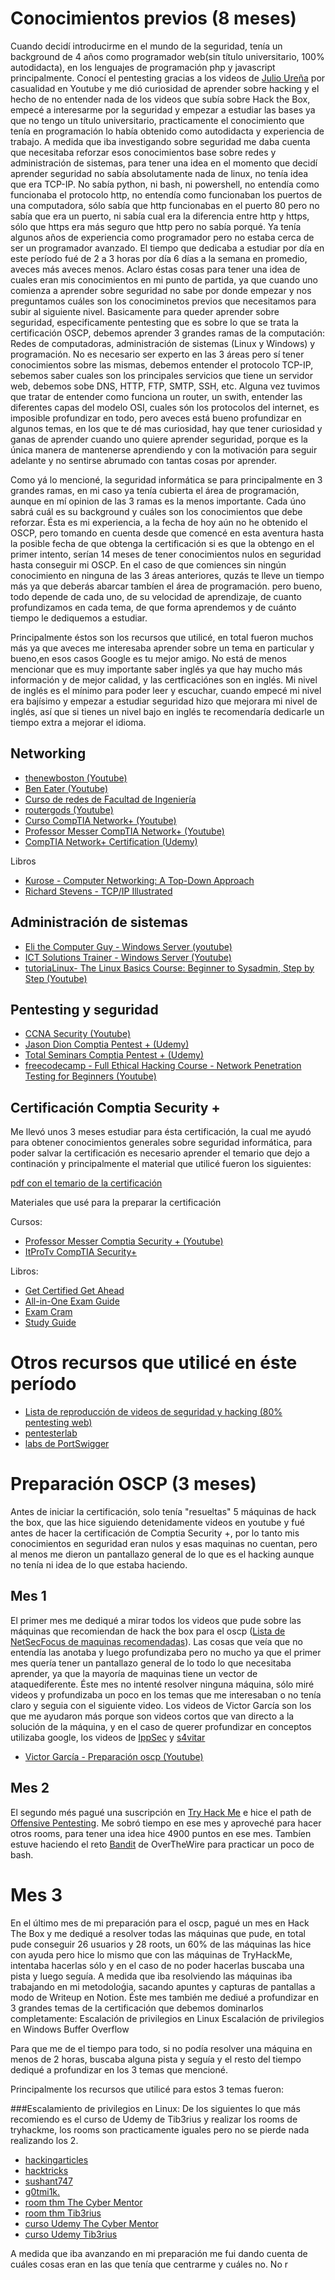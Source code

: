 # Conocimientos previos (8 meses)
Cuando decidí introducirme en el mundo de la seguridad, tenía un background de 4 años como programador web(sin título universitario, 100% autodidacta), en los lenguajes de programación php y javascript principalmente.
Conocí el pentesting gracias a los videos de [Julio Ureña](https://www.youtube.com/channel/UC2o1vzpUIvgf0VMJIMKZ_rQ) por casualidad en Youtube y me dió curiosidad de aprender sobre hacking y el hecho de no entender nada de los videos que subía sobre Hack the Box, empecé a interesarme por la seguridad y empezar a estudiar las bases ya que no tengo un título universitario, practicamente el conocimiento que tenía en programación lo había obtenido como autodidacta y experiencia de trabajo.
A medida que iba investigando sobre seguridad me daba cuenta que necesitaba reforzar esos conocimientos base sobre redes y administración de sistemas, para tener una idea en el momento que decidí aprender seguridad no sabía absolutamente nada de linux, no tenía idea que era TCP-IP.
No sabía python, ni bash, ni powershell, no entendía como funcionaba el protocolo http, no entendía como funcionaban los puertos de una computadora, sólo sabía que http funcionabas en el puerto 80 pero no sabía que era un puerto, ni sabía cual era la diferencia entre http y https, sólo que https era más seguro que http pero no sabía porqué.
Ya tenía algunos años de experiencia como programador pero no estaba cerca de ser un programador avanzado.
El tiempo que dedicaba a estudiar por día en este período fué de 2 a 3 horas por día 6 días a la semana en promedio, aveces más aveces menos.
Aclaro éstas cosas para tener una idea de cuales eran mis conocimientos en mi punto de partida, ya que cuando uno comienza a aprender sobre seguridad no sabe por donde empezar y nos preguntamos cuáles son los conociminetos previos que necesitamos para subir al siguiente nivel.
Basicamente para queder aprender sobre seguridad, especificamente pentesting que es sobre lo que se trata la certificación OSCP, debemos aprender 3 grandes ramas de la computación: Redes de computadoras, administración de sistemas (Linux y Windows) y programación.
No es necesario ser experto en las 3 áreas pero sí tener conocimientos sobre las mismas, debemos entender  el protocolo TCP-IP, sebemos saber cuales son los principales servicios que tiene un servidor web, debemos sobe DNS, HTTP, FTP, SMTP, SSH, etc.
Alguna vez tuvimos que tratar de entender como funciona un router, un swith, entender las diferentes capas del modelo OSI, cuales són los protocolos del internet, es imposible profundizar en todo, pero aveces está bueno profundizar en algunos temas, en los que te dé mas curiosidad, hay que tener curiosidad y ganas de aprender cuando uno quiere aprender seguridad, porque es la única manera de mantenerse aprendiendo y con la motivación para seguir adelante y no sentirse abrumado con tantas cosas por aprender.

Como yá lo mencioné, la seguridad informática se para principalmente en 3 grandes ramas, en mi caso ya tenía cubierta el área de programación, aunque en mí opinion de las 3 ramas es la menos importante.
Cada úno sabrá cuál es su background y cuáles son los conocimientos que debe reforzar.
Ésta es mi experiencia, a la fecha de hoy aún no he obtenido el OSCP, pero tomando en cuenta desde que comencé en esta aventura hasta la posible fecha de que obtenga la certificación si es que la obtengo en el primer intento, serían 14 meses de tener conocimientos nulos en seguridad hasta conseguir mi OSCP.
En el caso de que comiences sin ningún conocimiento en ninguna de las 3 áreas anteriores, quzás te lleve un tiempo más ya que deberás abarcar tambíen el área de programación. pero bueno, todo depende de cada uno, de su velocidad de aprendizaje, de cuanto profundizamos en cada tema, de que forma aprendemos y de cuánto tiempo le dediquemos a estudiar.

Principalmente éstos son los recursos que utilicé, en total fueron muchos más ya que aveces me interesaba aprender sobre un tema en particular y bueno,en esos casos Google es tu mejor amigo.
No está de menos mencionar que es muy importante saber inglés ya que hay mucho más información y de mejor calidad, y las certficaciónes son en inglés.
Mi nivel de inglés es el mínimo para poder leer y escuchar, cuando empecé mi nivel era bajísimo y empezar a estudiar seguridad hizo que mejorara mi nivel de inglés, así que si tienes un nivel bajo en inglés te recomendaría dedicarle un tiempo extra a mejorar el idioma.


## Networking

* [thenewboston (Youtube)](https://www.youtube.com/playlist?list=PL6gx4Cwl9DGBpuvPW0aHa7mKdn_k9SPKO)
* [Ben Eater (Youtube)](https://www.youtube.com/playlist?list=PL6gx4Cwl9DGBpuvPW0aHa7mKdn_k9SPKO)
* [Curso de redes de Facultad de Ingeniería](https://open.fing.edu.uy/courses/redes-2020/1)
* [routergods (Youtube)](https://www.youtube.com/watch?v=B_VOGH5GJhw&list=PLB81131936C01C592&index=3&ab_channel=routergods)
* [Curso CompTIA Network+ (Youtube)](https://www.youtube.com/watch?v=vrh0epPAC5w&list=PLIcYJYYAJ6bm5X6Pb3iSXbSmsrO5xf6kN&index=17&t=274s&ab_channel=PowerCertAnimatedVideos)
* [Professor Messer CompTIA Network+ (Youtube)](https://www.youtube.com/watch?v=IErQm8wsaxg&list=PLG49S3nxzAnmpdmX7RoTOyuNJQAb-r-gd&ab_channel=ProfessorMesser)
* [CompTIA Network+ Certification (Udemy)](https://www.udemy.com/comptia-network-cert-n10-007-the-total-course/)

Libros

* [Kurose - Computer Networking: A Top-Down Approach](https://www.amazon.com/-/es/James-F-Kurose/dp/0132856204)
* [Richard Stevens - TCP/IP Illustrated](https://www.amazon.com/TCP-Illustrated-Protocols-Addison-Wesley-Professional/dp/0321336313)


## Administración de sistemas

* [Eli the Computer Guy -
Windows Server (youtube)](https://www.youtube.com/watch?v=dIFKmJ4wufc&list=PLJcaPjxegjBVnEN8c6O8w1mNit4WGeAWN&ab_channel=ElitheComputerGuy)
* [ICT Solutions Trainer - Windows Server (Youtube)](https://www.youtube.com/watch?v=lrtYDS5WKR0&list=PLYogJ_kxL1wTesq-vNxEc8tjDOHvszeWf&ab_channel=ICTSolutionsTrainer)
* [tutoriaLinux-  The Linux Basics Course: Beginner to Sysadmin, Step by Step (Youtube)](https://www.youtube.com/watch?v=bju_FdCo42w&list=PLtK75qxsQaMLZSo7KL-PmiRarU7hrpnwK&ab_channel=tutoriaLinux)

## Pentesting y seguridad


* [CCNA Security (Youtube)](https://www.youtube.com/watch?v=Lb_KzcbJlfQ&list=PLNkXmZZpB7dyRsMsPQ2YIanLT5tH1gT4j&ab_channel=CCNANEW)
* [Jason Dion Comptia Pentest + (Udemy)](https://www.udemy.com/course/pentestplus/learn/lecture/10953736#overview)
* [Total Seminars Comptia Pentest + (Udemy)](https://www.udemy.com/course/ethical-hacking-and-comptia-pentest-exam-prep-pt0-001/)
* [freecodecamp - Full Ethical Hacking Course - Network Penetration Testing for Beginners (Youtube)](https://www.youtube.com/watch?v=3Kq1MIfTWCE&ab_channel=freeCodeCamp.org)

## Certificación Comptia Security +

Me llevó unos 3 meses estudiar para ésta certificación, la cual me ayudó para obtener conocimientos generales sobre seguridad informática, para poder salvar la certificación es necesario aprender el temario que dejo a continación y principalmente el material que utilicé fueron los siguientes:

 [pdf con el temario de la certificación](https://www.comptia.jp/pdf/Security%2B%20SY0-501%20Exam%20Objectives.pdf)

Materiales que usé para la preparar la certificación

Cursos:
* [Professor Messer Comptia Security + (Youtube)](https://www.youtube.com/watch?v=JU5zkddWits&list=PLG49S3nxzAnnVhoAaL4B6aMFDQ8_gdxAy&index=1&ab_channel=ProfessorMesser)
* [ItProTv CompTIA Security+](https://www.itpro.tv/courses/comptia/security-updated-2017/)

Libros:

* [Get Certified Get Ahead](https://www.amazon.com/-/es/Darril-Gibson/dp/1939136059)
* [All-in-One Exam Guide](https://www.amazon.com/-/es/Wm-Arthur-Conklin/dp/1260019322/ref=sr_1_2?__mk_es_US=%C3%85M%C3%85%C5%BD%C3%95%C3%91&dchild=1&keywords=comptia+security+%2B&qid=1604781407&s=books&sr=1-2)
* [Exam Cram](https://www.amazon.com/-/es/Diane-Barrett/dp/0789759004/ref=sr_1_3?__mk_es_US=%C3%85M%C3%85%C5%BD%C3%95%C3%91&dchild=1&keywords=comptia+security+%2B&qid=1604781407&s=books&sr=1-3)
* [Study Guide](https://www.amazon.com/-/es/Emmett-Dulaney/dp/1119416876/ref=sr_1_9?__mk_es_US=%C3%85M%C3%85%C5%BD%C3%95%C3%91&dchild=1&keywords=comptia+security+%2B&qid=1604781407&s=books&sr=1-9)


# Otros recursos que utilicé en éste período

* [Lista de reproducción de videos de seguridad y hacking (80% pentesting web)](https://www.youtube.com/playlist?list=PLIcYJYYAJ6blYMKXa-5eXtqSzrlNiyZoB)
* [pentesterlab](https://pentesterlab.com/)
* [labs de PortSwigger](https://portswigger.net/web-security)



# Preparación OSCP (3 meses)
Antes de iniciar la certificación, solo tenía "resueltas" 5 máquinas de hack the box, que las hice siguiendo detenidamente videos en youtube y fué antes de hacer la certificación de Comptia Security +, por lo tanto mis conocimientos en seguridad eran nulos y esas maquinas no cuentan, pero al menos me dieron un pantallazo general de lo que es el hacking aunque no tenía ni idea de lo que estaba haciendo.

## Mes 1
El primer mes me dediqué a mirar todos los videos que pude sobre las máquinas que recomiendan de hack the box para el oscp ([Lista de NetSecFocus de maquinas recomendadas](https://docs.google.com/spreadsheets/d/1dwSMIAPIam0PuRBkCiDI88pU3yzrqqHkDtBngUHNCw8/edit#gid=1839402159)).
Las cosas que veía que no entendía las anotaba y luego profundizaba pero no mucho ya que el primer mes quería tener un pantallazo general de lo todo lo que necesitaba aprender, ya que la mayoría de maquinas  tiene un vector de ataquediferente.
Éste mes no intenté resolver ninguna máquina, sólo miré videos y profundizaba un poco en los temas que me interesaban o no tenía claro y seguia con el siguiente video.
Los videos de Victor García son los que me ayudaron más porque son videos cortos que van directo a la solución de la máquina, y en el caso de querer profundizar en conceptos utilizaba google, los videos de [IppSec](https://www.youtube.com/channel/UCa6eh7gCkpPo5XXUDfygQQA) y [s4vitar](https://www.youtube.com/channel/UCNHWpNqiM8yOQcHXtsluD7Q)

* [Victor García - Preparación oscp (Youtube)](https://www.youtube.com/c/takito1812/videos)

## Mes 2

El segundo més pagué una suscripción en [Try Hack Me](https://tryhackme.com/) e hice el path de [Offensive Pentesting](https://tryhackme.com/path/outline/pentesting).
Me sobró tiempo en ese mes y aproveché para hacer otros rooms, para tener una idea hice 4900 puntos en ese mes.
Tambíen estuve haciendo el reto [Bandit](https://overthewire.org/wargames/bandit/) de OverTheWire para practicar un poco de bash.

# Mes 3

En el último mes de mi preparación para el oscp, pagué un mes en Hack The Box y me dediqué a resolver todas las máquinas que pude, en total pude conseguir 26 usuarios y 28 roots, un 60% de las máquinas las hice con ayuda pero hice lo mismo que con las máquinas de TryHackMe, intentaba hacerlas sólo y en el caso de no poder hacerlas buscaba una pista y luego seguía.
A medida que iba resolviendo las máquinas iba trabajando en mi metodoloǵia, sacando apuntes y capturas de pantallas a modo de Writeup en Notion.
Éste mes también me dediué a profundizar en 3 grandes temas de la certificación que debemos dominarlos completamente:
Escalación de privilegios en Linux
Escalación de privilegios en Windows 
Buffer Overflow

Para que me de el tiempo para todo, si no podía resolver una máquina en menos de 2 horas, buscaba alguna pista y seguía y el resto del tiempo dediqué a profundizar en los 3 temas que mencioné.

Principalmente los recursos que utilicé para estos 3 temas fueron:

###Escalamiento de privilegios en Linux:
De los siguientes lo que más recomiendo es el curso de Udemy de Tib3rius y realizar los rooms de tryhackme, los rooms son practicamente iguales pero no se pierde nada realizando los 2.

* [hackingarticles](https://www.hackingarticles.in/linux-privilege-escalation-using-capabilities/)
* [hacktricks](https://www.hackingarticles.in/linux-privilege-escalation-using-capabilities/)
* [sushant747](https://www.hackingarticles.in/linux-privilege-escalation-using-capabilities/)
* [g0tmi1k.](https://www.hackingarticles.in/linux-privilege-escalation-using-capabilities/)
* [room thm The Cyber Mentor](https://tryhackme.com/room/linuxprivescarena)
* [room thm Tib3rius](https://tryhackme.com/room/linuxprivesc)
* [curso Udemy The Cyber Mentor](https://www.udemy.com/course/windows-privilege-escalation-for-beginners/)
* [curso Udemy Tib3rius](https://www.udemy.com/course/linux-privilege-escalation/)


A medida que iba avanzando en mi preparación me fui dando cuenta de cuáles cosas eran en las que tenía que centrarme y cuáles no.
No r







